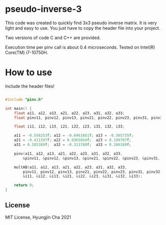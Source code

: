 # pseudo-inverse-3
This code was created to quickly find 3x3 pseudo inverse matrix.
It is very light and easy to use. You just have to copy the header file into your project.

Two versions of code C and C++ are provided.

Execution time per pinv call is about 0.4 microseconds. Tested on Intel(R) Core(TM) i7-10750H.

# How to use
Include the header files!

```C

#include "pinv.h"

int main() {
    float a11, a12, a13, a21, a22, a23, a31, a32, a33;
    float pinv11, pinv12, pinv13, pinv21, pinv22, pinv23, pinv31, pinv32, pinv33;

    float i11, i12, i13, i21, i22, i23, i31, i32, i33;

    a11 = -0.558253f; a12 = -0.0461681f; a13 = -0.505735f;
    a21 = -0.411397f; a22 = 0.0365854f;  a23 = 0.199707f;
    a31 = 0.285389f;  a32 = -0.313789f;  a33 = 0.200189f;

    pinv(a11, a12, a13, a21, a22, a23, a31, a32, a33,
        &pinv11, &pinv12, &pinv13, &pinv21, &pinv22, &pinv23, &pinv31, &pinv32, &pinv33);

    multAB(a11, a12, a13, a21, a22, a23, a31, a32, a33,
        pinv11, pinv12, pinv13, pinv21, pinv22, pinv23, pinv31, pinv32, pinv33,
        &i11, &i12, &i13, &i21, &i22, &i23, &i31, &i32, &i33);

	return 0;
}
```

## License
MIT License, Hyungjin Cha 2021
